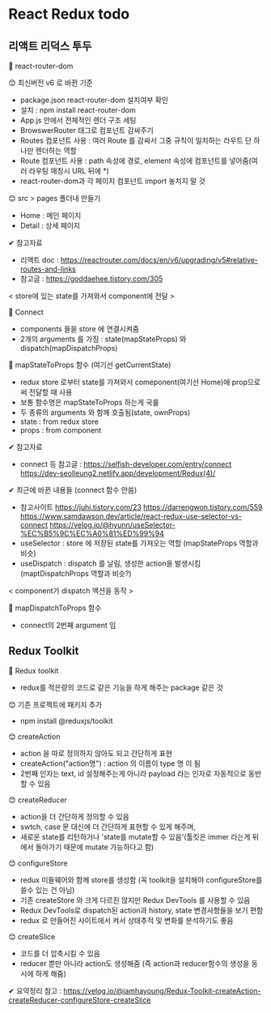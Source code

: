 # React Redux todo

## 리액트 리덕스 투두

📌 react-router-dom 

😊 최신버전 v6 로 바뀐 기준
  - package.json react-router-dom 설치여부 확인
  - 설치 : npm install react-router-dom
  - App.js 안에서 전체적인 렌더 구조 세팅
  - BrowswerRouter 태그로 컴포넌트 감싸주기
  - Routes 컴포넌트 사용 : 여러 Route 를 감싸서 그중 규칙이 일치하는 라우트 단 하나만 렌더하는 역할
  - Route 컴포넌트 사용 : path 속성에 경로, element 속성에 컴포넌트를 넣어줌(여러 라우팅 매칭시 URL 뒤에 *)
  - react-router-dom과 각 페이지 컴포넌트 import 놓치지 말 것

😊 src > pages 폴더내 만들기
  - Home : 메인 페이지
  - Detail : 상세 페이지

✔ 참고자료
  - 리액트 doc : https://reactrouter.com/docs/en/v6/upgrading/v5#relative-routes-and-links
  - 참고글 : https://goddaehee.tistory.com/305


< store에 있는 state를 가져와서 component에 전달 >

📌 Connect
  - components 들을 store 에 연결시켜줌
  - 2개의 arguments 를 가짐 : state(mapStateProps) 와 dispatch(mapDispatchProps)

📌 mapStateToProps 함수 (여기선 getCurrentState)
  - redux store 로부터 state를 가져와서 comeponent(여기선 Home)에 prop으로써 전달할 때 사용
  - 보통 함수명은 mapStateToProps 하는게 국룰
  - 두 종류의 arguments 와 함께 호출됨(state, ownProps)
  - state : from redux store
  - props : from component

✔ 참고자료
  - connect 등 참고글 : https://selfish-developer.com/entry/connect  https://dev-seolleung2.netlify.app/development/Redux(4)/

✔ 최근에 바뀐 내용들 (connect 함수 안씀)
  - 참고사이트 https://juhi.tistory.com/23  https://darrengwon.tistory.com/559 https://www.samdawson.dev/article/react-redux-use-selector-vs-connect  https://velog.io/@hyunn/useSelector-%EC%B5%9C%EC%A0%81%ED%99%94
  - useSelector : store 에 저장된 state를 가져오는 역할 (mapStateProps 역할과 비슷)
  - useDispatch : dispatch 를 날림, 생성한 action을 발생시킴 (maptDispatchProps 역할과 비슷?)

< component가 dispatch 액션을 동작 >

📌 mapDispatchToProps 함수
  - connect의 2번째 argument 임


## Redux Toolkit

📌 Redux toolkit
  - redux를 적은량의 코드로 같은 기능을 하게 해주는 package 같은 것

😊 기존 프로젝트에 패키지 추가
  - npm install @reduxjs/toolkit

😊 createAction
  - action 을 따로 정의하지 않아도 되고 간단하게 표현
  - createAction("action명") : action 의 이름이 type 명 이 됨
  - 2번째 인자는 text, id 설정해주는게 아니라 payload 라는 인자로 자동적으로 동반할 수 있음 

😊 createReducer
  - action을 더 간단하게 정의할 수 있음
  - swtch, case 문 대신에 더 간단하게 표현할 수 있게 해주며,
  - 새로운 state를 리턴하거나 'state를 mutate할 수 있음'(툴킷은 immer 라는게 뒤에서 돌아가기 때문에 mutate 가능하다고 함)

😊 configureStore
  - redux 미들웨어와 함께 store를 생성함 (꼭 toolkit을 설치해야 configureStore를 쓸수 있는 건 아님)
  - 기존 createStore 와 크게 다르진 않지만 Redux DevTools 를 사용할 수 있음
  - Redux DevTools로 dispatch된 action과 history, state 변경사항들을 보기 편함
  - redux 로 만들어진 사이트에서 켜서 상태추적 및 변화를 분석하기도 좋음

😊 createSlice
  - 코드를 더 압축시킬 수 있음
  - reducer 뿐만 아니라 action도 생성해줌 (즉 action과 reducer함수의 생성을 동시에 하게 해줌)

✔ 요약정리 참고 : https://velog.io/@iamhayoung/Redux-Toolkit-createAction-createReducer-configureStore-createSlice

